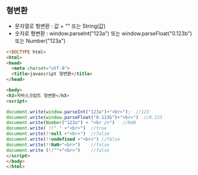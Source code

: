 ## 형변환

- 문자열로 형변환 : 값 + "" 또는 String(값) 
- 숫자로 형변환 : window.parseInt("123a") 또는 window.parseFloat("0.123b")  또는 Number("123a")  

```html
<!DOCTYPE html>
<html>
<head>
  <meta charset="utf-8">
  <title>javascript 형변환</title>
</head>

<body>
<h3>자바스크립트 형변환</h3>
<script>

document.write(window.parseInt("123a")+"<br>");  //123
document.write(window.parseFloat("0.123b")+"<br>")	//0.123
document.write(Number("123a") + "<br />")	//NaN
document.write( !!" " +"<br>")	//true
document.write(!!null +"<br>")	//false		
document.write(!!undefined +"<br>")	//false
document.write(!!NaN+"<br>")	//false
document.write (!!""+"<br>")	//false
</script>
</body>
</html>

```

